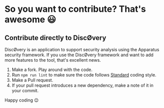# So you want to contribute? That's awesome :smiley:

## Contribute directly to DiscØvery

DiscØvery is an application to support security analysis using the Apparatus security framework. If you use the DiscØvery framework and want to add more features to the tool, that's excellent news.

1. Make a fork. Play around with the code.
2. Run `npm run lint` to make sure the code follows [Standard](https://github.com/standard/standard) coding style.
3. Make a Pull request.
4. If your pull request introduces a new dependency, make a note of it in your commit.

Happy coding 😉
